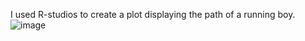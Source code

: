 I used R-studios to create a plot displaying the path of a running boy. 
![image](https://user-images.githubusercontent.com/69990576/90988747-24ca9280-e563-11ea-9e60-b4f72637a39c.png)
